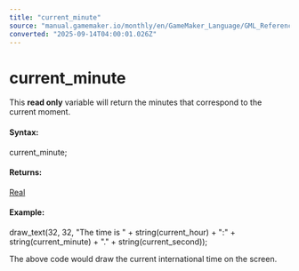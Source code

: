 ```yaml
---
title: "current_minute"
source: "manual.gamemaker.io/monthly/en/GameMaker_Language/GML_Reference/Maths_And_Numbers/Date_And_Time/current_minute.htm"
converted: "2025-09-14T04:00:01.026Z"
---
```


# current\_minute

This **read only** variable will return the minutes that correspond to the current moment.

#### Syntax:

current\_minute;

#### Returns:

[Real](../../../../../../../GameMaker_Language/GML_Overview/Data_Types.md)

#### Example:

draw\_text(32, 32, "The time is " + string(current\_hour) + ":" + string(current\_minute) + "." + string(current\_second));

The above code would draw the current international time on the screen.